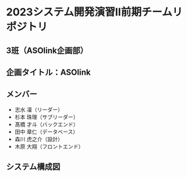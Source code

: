 # 2023システム開発演習Ⅱ前期チームリポジトリ
## 3班（ASOlink企画部）
## 企画タイトル：ASOlink
## メンバー
  * 志水 凜（リーダー）
  * 杉本 珠理（サブリーダー）
  * 髙橋 才斗（バックエンド）
  * 田中 章仁（データベース）
  * 森川 虎之介（設計）
  * 木原 大翔（フロントエンド）
## システム構成図
